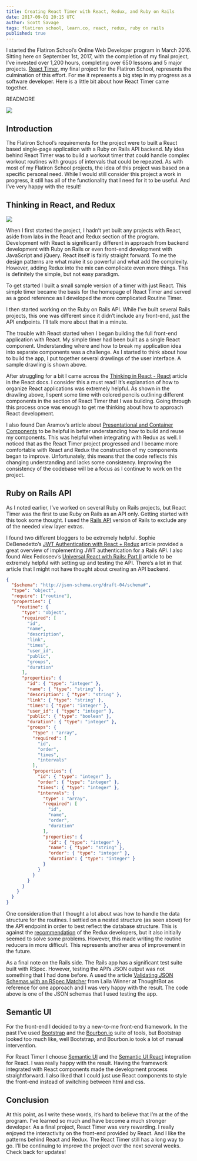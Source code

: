```yaml
---
title: Creating React Timer with React, Redux, and Ruby on Rails
date: 2017-09-01 20:15 UTC
author: Scott Savage
tags: flatiron school, learn.co, react, redux, ruby on rails
published: true
---
```


I started the Flatiron School’s Online Web Developer program in March 2016.  Sitting here on September 1st, 2017, with the completion of my final project, I’ve invested over 1,200 hours, completing over 650 lessons and 5 major projects.  [React Timer](https://github.com/snsavage/timer-react), my final project for the Flatiron School, represents the culmination of this effort.  For me it represents a big step in my progress as a software developer.  Here is a little bit about how React Timer came together.

READMORE

![](../images/react-timer-screenshot.png)

## Introduction
The Flatiron School’s requirements for the project were to built a React based single-page application with a Ruby on Rails API backend.  My idea behind React Timer was to build a workout timer that could handle complex workout routines with groups of intervals that could be repeated.  As with most of my Flatiron School projects, the idea of this project was based on a specific personal need.  While I would still consider this project a work in progress, it still has all of the functionality that I need for it to be useful.  And I’ve very happy with the result!

## Thinking in React, and Redux

![](../images/react-timer-thinking.jpg)

When I first started the project, I hadn’t yet built any projects with React, aside from labs in the React and Redux section of the program.  Development with React is significantly different in approach from backend development with Ruby on Rails or even front-end development with JavaScript and jQuery.  React itself is fairly straight forward.  To me the design patterns are what make it so powerful and what add the complexity.  However, adding Redux into the mix can complicate even more things.  This is definitely the simple, but not easy paradigm.      

To get started I built a small sample version of a timer with just React.  This simple timer became the basis for the homepage of React Timer and served as a good reference as I developed the more complicated Routine Timer.

I then started working on the Ruby on Rails API.  While I’ve built several Rails projects, this one was different since it didn’t include any front-end, just the API endpoints.  I’ll talk more about that in a minute.

The trouble with React started when I began building the full front-end application with React.  My simple timer had been built as a single React component.  Understanding where and how to break my application idea into separate components was a challenge.  As I started to think about how to build the app, I put together several drawlings of the user interface.  A sample drawling is shown above.  

After struggling for a bit I came across the [Thinking in React - React](https://facebook.github.io/react/docs/thinking-in-react.html) article in the React docs.  I consider this a must read!  It’s explanation of how to organize React applications was extremely helpful.  As shown in the drawling above, I spent some time with colored pencils outlining different components in the section of React Timer that I was building.  Going through this process once was enough to get me thinking about how to approach React development.  

I also found Dan Aramov’s article about [Presentational and Container Components](https://medium.com/@dan_abramov/smart-and-dumb-components-7ca2f9a7c7d0) to be helpful in better understanding how to build and reuse my components.  This was helpful when integrating with Redux as well.  I noticed that as the React Timer project progressed and I became more comfortable with React and Redux the construction of my components began to improve.  Unfortunately, this means that the code reflects this changing understanding and lacks some consistency.  Improving the consistency of the codebase will be a focus as I continue to work on the project.    

## Ruby on Rails API
As I noted earlier, I’ve worked on several Ruby on Rails projects, but React Timer was the first to use Ruby on Rails as an API only.  Getting started with this took some thought.  I used the [Rails API](https://github.com/rails-api/rails-api) version of Rails to exclude any of the needed view layer extras.  

I found two different bloggers to be extremely helpful.  Sophie DeBenedetto’s [JWT Authentication with React + Redux](http://www.thegreatcodeadventure.com/jwt-authentication-with-react-redux/) article provided a great overview of implementing JWT authentication for a Rails API.  I also found Alex Fedoseev’s [Universal React with Rails: Part II](https://blog.shakacode.com/isomorphic-react-with-rails-part-ii-614980b65aef) article to be extremely helpful with setting up and testing the API.  There’s a lot in that article that I might not have thought about creating an API backend.

```json
{
  "$schema": "http://json-schema.org/draft-04/schema#",
  "type": "object",
  "require": ["routine"],
  "properties": {
    "routine": {
      "type": "object",
      "required": [
        "id",
        "name",
        "description",
        "link",
        "times",
        "user_id",
        "public",
        "groups",
        "duration"
      ],
      "properties": {
        "id": { "type": "integer" },
        "name": { "type": "string" },
        "description": { "type": "string" },
        "link": { "type": "string" },
        "times": { "type": "integer" },
        "user_id": { "type": "integer" },
        "public": { "type": "boolean" },
        "duration": { "type": "integer" },
        "groups": {
          "type" : "array",
          "required": [
            "id",
            "order",
            "times",
            "intervals"
          ],
          "properties": {
            "id": { "type": "integer" },
            "order": { "type": "integer" },
            "times": { "type": "integer" },
            "intervals": {
              "type" : "array",
              "required": [
                "id",
                "name",
                "order",
                "duration"
              ],
              "properties": {
                "id": { "type": "integer" },
                "name": { "type": "string" },
                "order": { "type": "integer" },
                "duration": { "type": "integer" }
              }
            }
          }
        }
      }
    }
  }
}
```

One consideration that I thought a lot about was how to handle the data structure for the routines.  I settled on a nested structure (as seen above) for the API endpoint in order to best reflect the database structure.  This is against the [recommendation](http://redux.js.org/docs/recipes/reducers/NormalizingStateShape.html) of the Redux developers, but it also initially seemed to solve some problems.  However, this made writing the routine reducers in more difficult.  This represents another area of improvement in the future. 

As a final note on the Rails side.  The Rails app has a significant test suite built with RSpec.  However, testing the API’s JSON output was not something that I had done before.  A used the article [Validating JSON Schemas with an RSpec Matcher](https://robots.thoughtbot.com/validating-json-schemas-with-an-rspec-matcher) from Laila Winner at ThoughtBot as reference for one approach and I was very happy with the result.  The code above is one of the JSON schemas that I used testing the app. 

## Semantic UI
For the front-end I decided to try a new-to-me front-end framework.  In the past I’ve used [Bootstrap](http://getbootstrap.com/) and the [Bourbon.io](http://bourbon.io/) suite of tools, but Bootstrap looked too much like, well Bootstrap, and Bourbon.io took a lot of manual intervention.  

For React Timer I choose [Semantic UI](https://semantic-ui.com/) and the [Semantic UI React](https://react.semantic-ui.com/introduction) integration for React.  I was really happy with the result.  Having the framework integrated with React components made the development process straightforward.  I also liked that I could just use React components to style the front-end instead of switching between html and css.  

## Conclusion
At this point, as I write these words, it’s hard to believe that I’m at the of the program.  I’ve learned so much and have become a much stronger developer.  As a final project, React Timer was very rewarding.  I really enjoyed the interactivity on the front-end provided by React.  And I like the patterns behind React and Redux.  The React Timer still has a long way to go.  I’ll be continuing to improve the project over the next several weeks.  Check back for updates!
